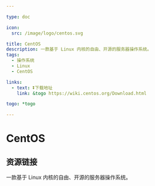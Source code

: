 ```yaml
---

type: doc

icon:
  src: /image/logo/centos.svg

title: CentOS
description: 一款基于 Linux 内核的自由、开源的服务器操作系统。
tags:
  - 操作系统
  - Linux
  - CentOS

links:
  - text: ⏬下载地址
    link: &togo https://wiki.centos.org/Download.html

togo: *togo

---
```


<ShowLogo />

# CentOS

<ShowTags />

<ShowBreadcrumb />

## 资源链接

<ShowLinks />

一款基于 Linux 内核的自由、开源的服务器操作系统。
